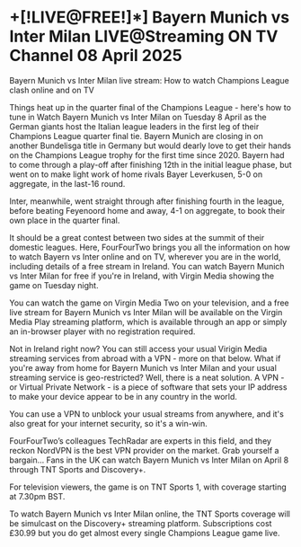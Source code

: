 # +[!LIVE@FREE!]*] Bayern Munich vs Inter Milan LIVE@Streaming ON TV Channel 08 April 2025
Bayern Munich vs Inter Milan live stream: How to watch Champions League clash online and on TV


Things heat up in the quarter final of the Champions League - here's how to tune in
Watch Bayern Munich vs Inter Milan on Tuesday 8 April as the German giants host the Italian league leaders in the first leg of their Champions League quarter final tie.
Bayern Munich are closing in on another Bundelisga title in Germany but would dearly love to get their hands on the Champions League trophy for the first time since 2020. Bayern had to come through a play-off after finishing 12th in the initial league phase, but went on to make light work of home rivals Bayer Leverkusen, 5-0 on aggregate, in the last-16 round.

Inter, meanwhile, went straight through after finishing fourth in the league, before beating Feyenoord home and away, 4-1 on aggregate, to book their own place in the quarter final.

It should be a great contest between two sides at the summit of their domestic leagues. Here, FourFourTwo brings you all the information on how to watch Bayern vs Inter online and on TV, wherever you are in the world, including details of a free stream in Ireland.
You can watch Bayern Munich vs Inter Milan for free if you're in Ireland, with Virgin Media showing the game on Tuesday night.

You can watch the game on Virgin Media Two on your television, and a free live stream for Bayern Munich vs Inter Milan will be available on the Virgin Media Play streaming platform, which is available through an app or simply an in-browser player with no registration required.

Not in Ireland right now? You can still access your usual Virigin Media streaming services from abroad with a VPN - more on that below.
What if you're away from home for Bayern Munich vs Inter Milan and your usual streaming service is geo-restricted? Well, there is a neat solution. A VPN - or Virtual Private Network - is a piece of software that sets your IP address to make your device appear to be in any country in the world.

You can use a VPN to unblock your usual streams from anywhere, and it's also great for your internet security, so it's a win-win.

FourFourTwo’s colleagues TechRadar are experts in this field, and they reckon NordVPN is the best VPN provider on the market. Grab yourself a bargain...
Fans in the UK can watch Bayern Munich vs Inter Milan on April 8 through TNT Sports and Discovery+.

For television viewers, the game is on TNT Sports 1, with coverage starting at 7.30pm BST.

To watch Bayern Munich vs Inter Milan online, the TNT Sports coverage will be simulcast on the Discovery+ streaming platform. Subscriptions cost £30.99 but you do get almost every single Champions League game live.
